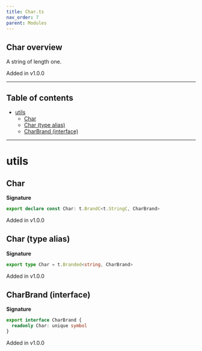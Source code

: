 ```yaml
---
title: Char.ts
nav_order: 7
parent: Modules
---
```


## Char overview

A string of length one.

Added in v1.0.0

---

<h2 class="text-delta">Table of contents</h2>

- [utils](#utils)
  - [Char](#char)
  - [Char (type alias)](#char-type-alias)
  - [CharBrand (interface)](#charbrand-interface)

---

# utils

## Char

**Signature**

```ts
export declare const Char: t.BrandC<t.StringC, CharBrand>
```

Added in v1.0.0

## Char (type alias)

**Signature**

```ts
export type Char = t.Branded<string, CharBrand>
```

Added in v1.0.0

## CharBrand (interface)

**Signature**

```ts
export interface CharBrand {
  readonly Char: unique symbol
}
```

Added in v1.0.0
